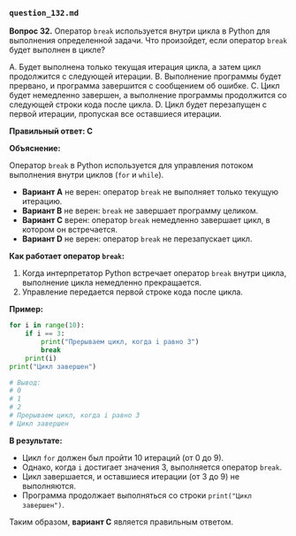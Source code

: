 ### `question_132.md`

**Вопрос 32.** Оператор `break` используется внутри цикла в Python для выполнения определенной задачи. Что произойдет, если оператор `break` будет выполнен в цикле?

A. Будет выполнена только текущая итерация цикла, а затем цикл продолжится с следующей итерации.
B. Выполнение программы будет прервано, и программа завершится с сообщением об ошибке.
C. Цикл будет немедленно завершен, а выполнение программы продолжится со следующей строки кода после цикла.
D. Цикл будет перезапущен с первой итерации, пропуская все оставшиеся итерации.

**Правильный ответ: C**

**Объяснение:**

Оператор `break` в Python используется для управления потоком выполнения внутри циклов (`for` и `while`).

*   **Вариант A** не верен: оператор `break` не выполняет только текущую итерацию.
*   **Вариант B** не верен: `break` не завершает программу целиком.
*   **Вариант C** верен: оператор `break` немедленно завершает цикл, в котором он встречается.
*   **Вариант D** не верен: оператор `break` не перезапускает цикл.

**Как работает оператор `break`:**

1.  Когда интерпретатор Python встречает оператор `break` внутри цикла, выполнение цикла немедленно прекращается.
2.  Управление передается первой строке кода после цикла.

**Пример:**

```python
for i in range(10):
    if i == 3:
        print("Прерываем цикл, когда i равно 3")
        break
    print(i)
print("Цикл завершен")

# Вывод:
# 0
# 1
# 2
# Прерываем цикл, когда i равно 3
# Цикл завершен
```

**В результате:**

*   Цикл `for` должен был пройти 10 итераций (от 0 до 9).
*   Однако, когда `i` достигает значения 3, выполняется оператор `break`.
*   Цикл завершается, и оставшиеся итерации (от 3 до 9) не выполняются.
*   Программа продолжает выполняться со строки `print("Цикл завершен")`.

Таким образом, **вариант C** является правильным ответом.
